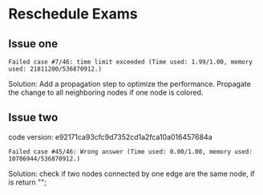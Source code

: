 # Reschedule Exams

## Issue one

```{text}
Failed case #7/46: time limit exceeded (Time used: 1.99/1.00, memory used: 21811200/536870912.)
```

Solution: Add a propagation step to optimize the performance.   Propagate the change to all neighboring nodes if one node is colored.

## Issue two

code version: e92171ca93cfc9d7352cd1a2fca10a016457684a

```{text}
Failed case #45/46: Wrong answer (Time used: 0.00/1.00, memory used: 10706944/536870912.)
```

Solution: check if two nodes connected by one edge are the same node, if is return "";

